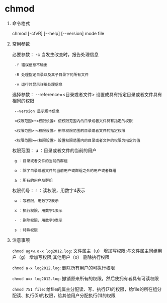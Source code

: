 # chmod

1. 命令格式

    chmod [-cfvR] [--help] [--version] mode file

2. 常用参数

    必要参数：
        -c 当发生改变时，报告处理信息

        -f 错误信息不输出

        -R 处理指定目录以及其子目录下的所有文件

        -v 运行时显示详细处理信息

    选择参数：
        --reference=<目录或者文件> 设置成具有指定目录或者文件具有相同的权限

        --version 显示版本信息

        <权限范围>+<权限设置> 使权限范围内的目录或者文件具有指定的权限

        <权限范围>-<权限设置> 删除权限范围的目录或者文件的指定权限

        <权限范围>=<权限设置> 设置权限范围内的目录或者文件的权限为指定的值

    权限范围：
        u ：目录或者文件的当前的用户

        g ：目录或者文件的当前的群组

        o ：除了目录或者文件的当前用户或群组之外的用户或者群组

        a ：所有的用户及群组

    权限代号：
        r ：读权限，用数字4表示

        w ：写权限，用数字2表示

        x ：执行权限，用数字1表示

        - ：删除权限，用数字0表示

        s ：特殊权限

3. 注意事项

    `chmod ug+w,o-x log2012.log`: 文件属主（u） 增加写权限;与文件属主同组用户（g） 增加写权限;其他用户（o） 删除执行权限

    `chmod a-x log2012.log`:  删除所有用户的可执行权限

    `chmod u=x log2012.log`: 撤销原来所有的权限，然后使拥有者具有可读权限

    `chmod 751 file`: 给file的属主分配读、写、执行(7)的权限，给file的所在组分配读、执行(5)的权限，给其他用户分配执行(1)的权限
